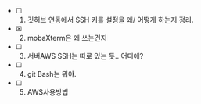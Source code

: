 
- [ ] 1. 깃허브 연동에서 SSH 키를 설정을 왜/ 어떻게 하는지 정리. 
- [x] 2. mobaXterm은 왜 쓰는건지
- [ ] 3. 서버AWS SSH는 따로 있는 듯.. 어디에?
- [ ] 4. git Bash는 뭐야.
- [ ] 5.  AWS사용방법


